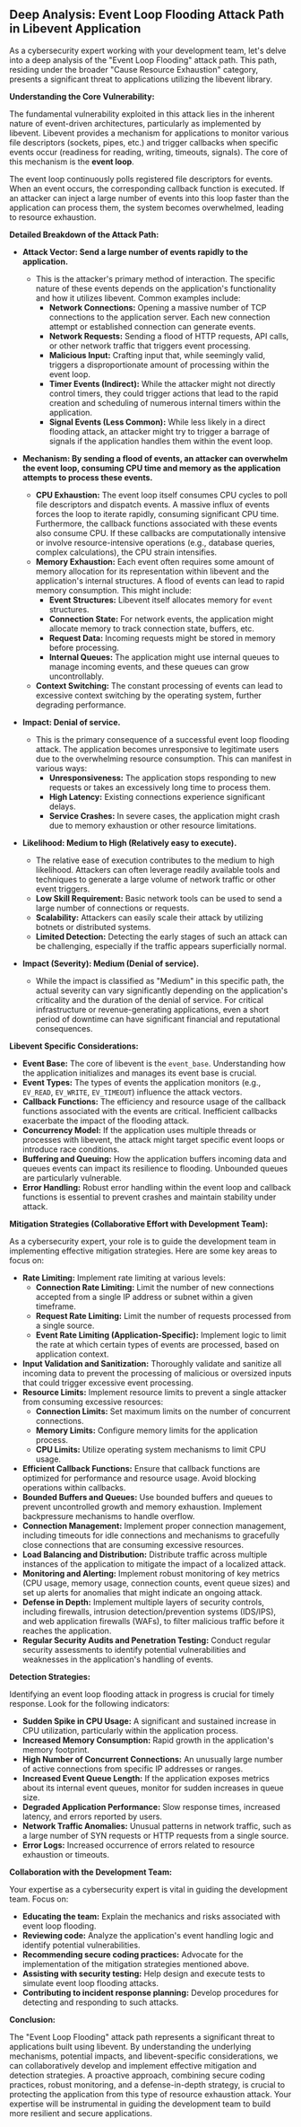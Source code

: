 ## Deep Analysis: Event Loop Flooding Attack Path in Libevent Application

As a cybersecurity expert working with your development team, let's delve into a deep analysis of the "Event Loop Flooding" attack path. This path, residing under the broader "Cause Resource Exhaustion" category, presents a significant threat to applications utilizing the libevent library.

**Understanding the Core Vulnerability:**

The fundamental vulnerability exploited in this attack lies in the inherent nature of event-driven architectures, particularly as implemented by libevent. Libevent provides a mechanism for applications to monitor various file descriptors (sockets, pipes, etc.) and trigger callbacks when specific events occur (readiness for reading, writing, timeouts, signals). The core of this mechanism is the **event loop**.

The event loop continuously polls registered file descriptors for events. When an event occurs, the corresponding callback function is executed. If an attacker can inject a large number of events into this loop faster than the application can process them, the system becomes overwhelmed, leading to resource exhaustion.

**Detailed Breakdown of the Attack Path:**

* **Attack Vector: Send a large number of events rapidly to the application.**
    * This is the attacker's primary method of interaction. The specific nature of these events depends on the application's functionality and how it utilizes libevent. Common examples include:
        * **Network Connections:** Opening a massive number of TCP connections to the application server. Each new connection attempt or established connection can generate events.
        * **Network Requests:** Sending a flood of HTTP requests, API calls, or other network traffic that triggers event processing.
        * **Malicious Input:** Crafting input that, while seemingly valid, triggers a disproportionate amount of processing within the event loop.
        * **Timer Events (Indirect):** While the attacker might not directly control timers, they could trigger actions that lead to the rapid creation and scheduling of numerous internal timers within the application.
        * **Signal Events (Less Common):** While less likely in a direct flooding attack, an attacker might try to trigger a barrage of signals if the application handles them within the event loop.

* **Mechanism: By sending a flood of events, an attacker can overwhelm the event loop, consuming CPU time and memory as the application attempts to process these events.**
    * **CPU Exhaustion:** The event loop itself consumes CPU cycles to poll file descriptors and dispatch events. A massive influx of events forces the loop to iterate rapidly, consuming significant CPU time. Furthermore, the callback functions associated with these events also consume CPU. If these callbacks are computationally intensive or involve resource-intensive operations (e.g., database queries, complex calculations), the CPU strain intensifies.
    * **Memory Exhaustion:**  Each event often requires some amount of memory allocation for its representation within libevent and the application's internal structures. A flood of events can lead to rapid memory consumption. This might include:
        * **Event Structures:** Libevent itself allocates memory for `event` structures.
        * **Connection State:** For network events, the application might allocate memory to track connection state, buffers, etc.
        * **Request Data:** Incoming requests might be stored in memory before processing.
        * **Internal Queues:** The application might use internal queues to manage incoming events, and these queues can grow uncontrollably.
    * **Context Switching:**  The constant processing of events can lead to excessive context switching by the operating system, further degrading performance.

* **Impact: Denial of service.**
    * This is the primary consequence of a successful event loop flooding attack. The application becomes unresponsive to legitimate users due to the overwhelming resource consumption. This can manifest in various ways:
        * **Unresponsiveness:** The application stops responding to new requests or takes an excessively long time to process them.
        * **High Latency:** Existing connections experience significant delays.
        * **Service Crashes:** In severe cases, the application might crash due to memory exhaustion or other resource limitations.

* **Likelihood: Medium to High (Relatively easy to execute).**
    * The relative ease of execution contributes to the medium to high likelihood. Attackers can often leverage readily available tools and techniques to generate a large volume of network traffic or other event triggers.
    * **Low Skill Requirement:**  Basic network tools can be used to send a large number of connections or requests.
    * **Scalability:** Attackers can easily scale their attack by utilizing botnets or distributed systems.
    * **Limited Detection:**  Detecting the early stages of such an attack can be challenging, especially if the traffic appears superficially normal.

* **Impact (Severity): Medium (Denial of service).**
    * While the impact is classified as "Medium" in this specific path, the actual severity can vary significantly depending on the application's criticality and the duration of the denial of service. For critical infrastructure or revenue-generating applications, even a short period of downtime can have significant financial and reputational consequences.

**Libevent Specific Considerations:**

* **Event Base:** The core of libevent is the `event_base`. Understanding how the application initializes and manages its event base is crucial.
* **Event Types:** The types of events the application monitors (e.g., `EV_READ`, `EV_WRITE`, `EV_TIMEOUT`) influence the attack vectors.
* **Callback Functions:** The efficiency and resource usage of the callback functions associated with the events are critical. Inefficient callbacks exacerbate the impact of the flooding attack.
* **Concurrency Model:** If the application uses multiple threads or processes with libevent, the attack might target specific event loops or introduce race conditions.
* **Buffering and Queuing:** How the application buffers incoming data and queues events can impact its resilience to flooding. Unbounded queues are particularly vulnerable.
* **Error Handling:** Robust error handling within the event loop and callback functions is essential to prevent crashes and maintain stability under attack.

**Mitigation Strategies (Collaborative Effort with Development Team):**

As a cybersecurity expert, your role is to guide the development team in implementing effective mitigation strategies. Here are some key areas to focus on:

* **Rate Limiting:** Implement rate limiting at various levels:
    * **Connection Rate Limiting:** Limit the number of new connections accepted from a single IP address or subnet within a given timeframe.
    * **Request Rate Limiting:** Limit the number of requests processed from a single source.
    * **Event Rate Limiting (Application-Specific):**  Implement logic to limit the rate at which certain types of events are processed, based on application context.
* **Input Validation and Sanitization:**  Thoroughly validate and sanitize all incoming data to prevent the processing of malicious or oversized inputs that could trigger excessive event processing.
* **Resource Limits:** Implement resource limits to prevent a single attacker from consuming excessive resources:
    * **Connection Limits:** Set maximum limits on the number of concurrent connections.
    * **Memory Limits:** Configure memory limits for the application process.
    * **CPU Limits:** Utilize operating system mechanisms to limit CPU usage.
* **Efficient Callback Functions:** Ensure that callback functions are optimized for performance and resource usage. Avoid blocking operations within callbacks.
* **Bounded Buffers and Queues:** Use bounded buffers and queues to prevent uncontrolled growth and memory exhaustion. Implement backpressure mechanisms to handle overflow.
* **Connection Management:** Implement proper connection management, including timeouts for idle connections and mechanisms to gracefully close connections that are consuming excessive resources.
* **Load Balancing and Distribution:** Distribute traffic across multiple instances of the application to mitigate the impact of a localized attack.
* **Monitoring and Alerting:** Implement robust monitoring of key metrics (CPU usage, memory usage, connection counts, event queue sizes) and set up alerts for anomalies that might indicate an ongoing attack.
* **Defense in Depth:** Implement multiple layers of security controls, including firewalls, intrusion detection/prevention systems (IDS/IPS), and web application firewalls (WAFs), to filter malicious traffic before it reaches the application.
* **Regular Security Audits and Penetration Testing:** Conduct regular security assessments to identify potential vulnerabilities and weaknesses in the application's handling of events.

**Detection Strategies:**

Identifying an event loop flooding attack in progress is crucial for timely response. Look for the following indicators:

* **Sudden Spike in CPU Usage:** A significant and sustained increase in CPU utilization, particularly within the application process.
* **Increased Memory Consumption:** Rapid growth in the application's memory footprint.
* **High Number of Concurrent Connections:** An unusually large number of active connections from specific IP addresses or ranges.
* **Increased Event Queue Length:** If the application exposes metrics about its internal event queues, monitor for sudden increases in queue size.
* **Degraded Application Performance:** Slow response times, increased latency, and errors reported by users.
* **Network Traffic Anomalies:** Unusual patterns in network traffic, such as a large number of SYN requests or HTTP requests from a single source.
* **Error Logs:** Increased occurrence of errors related to resource exhaustion or timeouts.

**Collaboration with the Development Team:**

Your expertise as a cybersecurity expert is vital in guiding the development team. Focus on:

* **Educating the team:** Explain the mechanics and risks associated with event loop flooding.
* **Reviewing code:** Analyze the application's event handling logic and identify potential vulnerabilities.
* **Recommending secure coding practices:** Advocate for the implementation of the mitigation strategies mentioned above.
* **Assisting with security testing:** Help design and execute tests to simulate event loop flooding attacks.
* **Contributing to incident response planning:** Develop procedures for detecting and responding to such attacks.

**Conclusion:**

The "Event Loop Flooding" attack path represents a significant threat to applications built using libevent. By understanding the underlying mechanisms, potential impacts, and libevent-specific considerations, we can collaboratively develop and implement effective mitigation and detection strategies. A proactive approach, combining secure coding practices, robust monitoring, and a defense-in-depth strategy, is crucial to protecting the application from this type of resource exhaustion attack. Your expertise will be instrumental in guiding the development team to build more resilient and secure applications.
